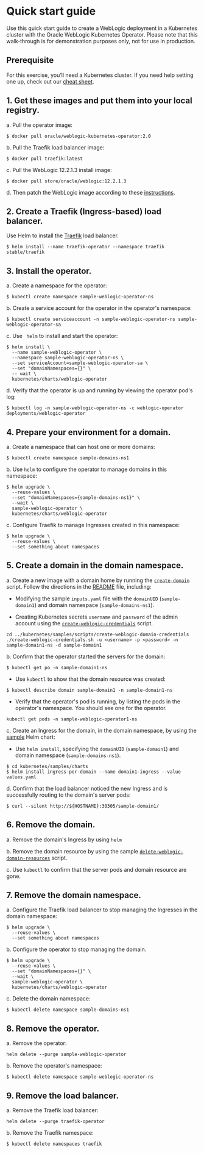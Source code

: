 # Quick start guide

Use this quick start guide to create a WebLogic deployment in a Kubernetes cluster with the Oracle WebLogic Kubernetes Operator. Please note that this walk-through is for demonstration purposes only, not for use in production.

## Prerequisite
For this exercise, you’ll need a Kubernetes cluster. If you need help setting one up, check out our [cheat sheet](k8s_setup.md).

## 1.	Get these images and put them into your local registry.

a.	Pull the operator image:
```
$ docker pull oracle/weblogic-kubernetes-operator:2.0
```
b.	Pull the Traefik load balancer image:
```
$ docker pull traefik:latest
```
c.	Pull the WebLogic 12.2.1.3 install image:
```
$ docker pull store/oracle/weblogic:12.2.1.3
```
d.	Then patch the WebLogic image according to these [instructions](https://github.com/oracle/docker-images/tree/master/OracleWebLogic/samples/12213-patch-wls-for-k8s).

## 2. Create a Traefik (Ingress-based) load balancer.

Use Helm to install the [Traefik](../kubernetes/samples/charts/traefik/README.md) load balancer.
```
$ helm install --name traefik-operator --namespace traefik stable/traefik
```
## 3. Install the operator.

a.  Create a namespace for the operator:
```
$ kubectl create namespace sample-weblogic-operator-ns
```
b.	Create a service account for the operator in the operator's namespace:
```
$ kubectl create serviceaccount -n sample-weblogic-operator-ns sample-weblogic-operator-sa
```
c.  Use ` helm` to install and start the operator:	 

```
$ helm install \
  --name sample-weblogic-operator \
  --namespace sample-weblogic-operator-ns \
  --set serviceAccount=sample-weblogic-operator-sa \
  --set "domainNamespaces={}" \
  -- wait \
  kubernetes/charts/weblogic-operator
```
d.  Verify that the operator is up and running by viewing the operator pod's log:

```
$ kubectl log -n sample-weblogic-operator-ns -c weblogic-operator deployments/weblogic-operator
```

## 4. Prepare your environment for a domain.

a.  Create a namespace that can host one or more domains:

```
$ kubectl create namespace sample-domains-ns1
```
b.	Use `helm` to configure the operator to manage domains in this namespace:

```
$ helm upgrade \
  --reuse-values \
  --set "domainNamespaces={sample-domains-ns1}" \
  --wait \
  sample-weblogic-operator \
  kubernetes/charts/weblogic-operator

```
c.  Configure Traefik to manage Ingresses created in this namespace:
```
$ helm upgrade \
  --reuse-values \
  --set something about namespaces
```

## 5. Create a domain in the domain namespace.

a.	Create a new image with a domain home by running the [`create-domain`](../kubernetes/samples/scripts/create-weblogic-domain/domain-home-in-image/) script. Follow the directions in the [README](../kubernetes/samples/scripts/create-weblogic-domain/domain-home-in-image/README.md) file, including:

* Modifying the sample `inputs.yaml` file with the `domainUID` (`sample-domain1`) and domain namespace (`sample-domains-ns1`).

* Creating Kubernetes secrets `username` and `password` of the admin account using the [`create-weblogic-credentials`](../kubernetes/samples/scripts/create-weblogic-domain-credentials/create-weblogic-credentials.sh) script.
```
cd ../kubernetes/samples/scripts/create-weblogic-domain-credentials
./create-weblogic-credentials.sh -u <username> -p <password> -n sample-domain1-ns -d sample-domain1
```

b.	Confirm that the operator started the servers for the domain:
```
$ kubectl get po -n sample-domain1-ns
```
* Use `kubectl` to show that the domain resource was created:
```
$ kubectl describe domain sample-domain1 -n sample-domain1-ns
```
* Verify that the operator's pod is running, by listing the pods in the operator's namespace. You should see one for the operator.
```
kubectl get pods -n sample-weblogic-operator1-ns
```

c.	Create an Ingress for the domain, in the domain namespace, by using the [sample](../kubernetes/samples/charts/ingress-per-domain/README.md) Helm chart:
* Use `helm install`, specifying the `domainUID` (`sample-domain1`) and domain namespace (`sample-domains-ns1`).
```
$ cd kubernetes/samples/charts
$ helm install ingress-per-domain --name domain1-ingress --value values.yaml
```

d.	Confirm that the load balancer noticed the new Ingress and is successfully routing to the domain's server pods:
```
$ curl --silent http://${HOSTNAME}:30305/sample-domain1/
```


## 6. Remove the domain.

a.	Remove the domain's Ingress by using `helm`

b.	Remove the domain resource by using the sample [`delete-weblogic-domain-resources`](../kubernetes/samples/scripts/delete-domain/delete-weblogic-domain-resources.sh) script.

c.	Use `kubectl` to confirm that the server pods and domain resource are gone.

## 7. Remove the domain namespace.
a.	Configure the Traefik load balancer to stop managing the Ingresses in the domain namespace:

```
$ helm upgrade \
  --reuse-values \
  --set something about namespaces
```

b.	Configure the operator to stop managing the domain.

```
$ helm upgrade \
  --reuse-values \
  --set "domainNamespaces={}" \
  --wait \
  sample-weblogic-operator \
  kubernetes/charts/weblogic-operator
```
c.	Delete the domain namespace:

```
$ kubectl delete namespace sample-domains-ns1
```

## 8. Remove the operator.

a.	Remove the operator:
```
helm delete --purge sample-weblogic-operator
```
b.	Remove the operator's namespace:

```
$ kubectl delete namespace sample-weblogic-operator-ns
```
## 9. Remove the load balancer.
a.	Remove the Traefik load balancer:
```
helm delete --purge traefik-operator
```
b.	Remove the Traefik namespace:

```
$ kubectl delete namespaces traefik
```

